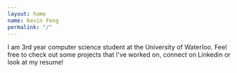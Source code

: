 ```yaml
---
layout: home
name: Kevin Feng
permalink: "/"
---
```


I am 3rd year computer science student at the University of Waterloo. Feel free to check out some projects that I've worked on, connect on Linkedin or look at my resume!